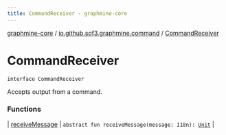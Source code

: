 ```yaml
---
title: CommandReceiver - graphmine-core
---
```


[graphmine-core](../../index.html) / [io.github.sof3.graphmine.command](../index.html) / [CommandReceiver](./index.html)

# CommandReceiver

`interface CommandReceiver`

Accepts output from a command.

### Functions

| [receiveMessage](receive-message.html) | `abstract fun receiveMessage(message: I18n): `[`Unit`](https://kotlinlang.org/api/latest/jvm/stdlib/kotlin/-unit/index.html) |

